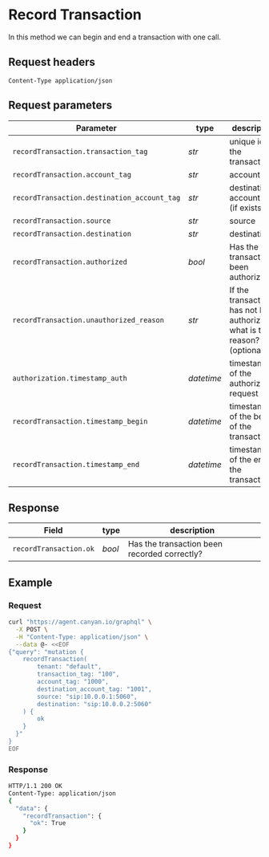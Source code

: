 # Record Transaction
In this method we can begin and end a transaction with one call.

## Request headers
```Content-Type	application/json```

## Request parameters
| Parameter | type | description |
|-|-|-|
|`recordTransaction.transaction_tag`| *str* | unique id of the transaction |
|`recordTransaction.account_tag` |	*str*	| account tag |
|`recordTransaction.destination_account_tag`	| *str*	| destination account tag (if exists) |
|`recordTransaction.source`	| *str*	| source |
|`recordTransaction.destination`	| *str*	| destination |
|`recordTransaction.authorized` | *bool* | Has the transaction been authorized? |
|`recordTransaction.unauthorized_reason`	| *str*	| If the transaction has not been authorized, what is the reason? (optional) |
|`authorization.timestamp_auth`	| *datetime*	| timestamp of the authorization request |
|`recordTransaction.timestamp_begin`	| *datetime*	| timestamp of the begin of the transaction |
|`recordTransaction.timestamp_end`	| *datetime*	| timestamp of the end of the transaction |

## Response
| Field | type | description |
|-|-|-|
|`recordTransaction.ok` | *bool* | Has the transaction been recorded correctly? |

## Example
### Request
```bash
curl "https://agent.canyan.io/graphql" \
  -X POST \
  -H "Content-Type: application/json" \
  --data @- <<EOF
{"query": "mutation {
    recordTransaction(
        tenant: "default",
        transaction_tag: "100",
        account_tag: "1000",
        destination_account_tag: "1001",
        source: "sip:10.0.0.1:5060",
        destination: "sip:10.0.0.2:5060"
    ) {
        ok
    }
  }"
}
EOF
```

### Response
```bash
HTTP/1.1 200 OK
Content-Type: application/json
{
  "data": {
    "recordTransaction": { 
      "ok": True 
    }
  }
}
```
